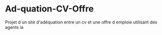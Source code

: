 # Ad-quation-CV-Offre
Projet d un site d'adéquation entre un cv et une offre d emploie utilisant des agents ia 
